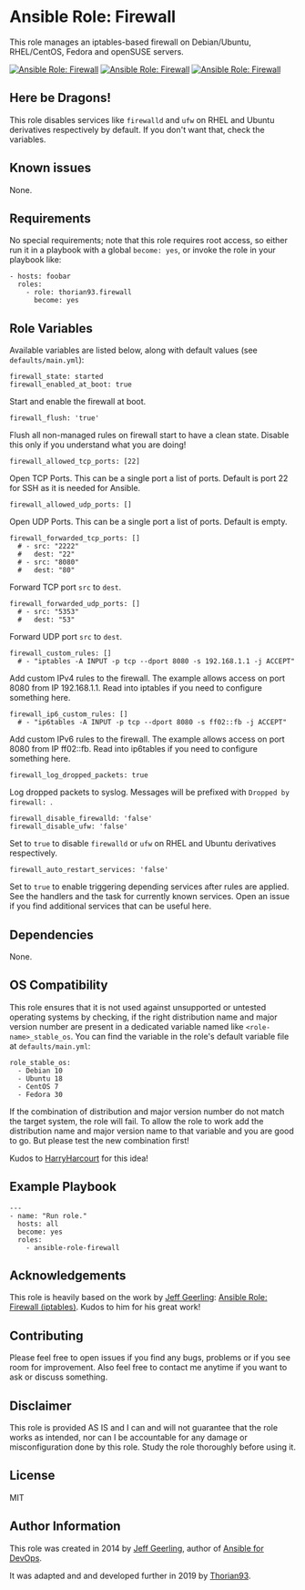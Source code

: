 # Ansible Role: Firewall

This role manages an iptables-based firewall on Debian/Ubuntu, RHEL/CentOS, Fedora and openSUSE servers.

[![Ansible Role: Firewall](https://img.shields.io/ansible/role/55134?style=flat-square)](https://galaxy.ansible.com/thorian93/firewall)
[![Ansible Role: Firewall](https://img.shields.io/ansible/quality/55134?style=flat-square)](https://galaxy.ansible.com/thorian93/firewall)
[![Ansible Role: Firewall](https://img.shields.io/ansible/role/d/55134?style=flat-square)](https://galaxy.ansible.com/thorian93/firewall)

## Here be Dragons!

This role disables services like `firewalld` and `ufw` on RHEL and Ubuntu derivatives respectively by default. If you don't want that, check the variables.

## Known issues

None.

## Requirements

No special requirements; note that this role requires root access, so either run it in a playbook with a global `become: yes`, or invoke the role in your playbook like:

    - hosts: foobar
      roles:
        - role: thorian93.firewall
          become: yes

## Role Variables

Available variables are listed below, along with default values (see `defaults/main.yml`):

    firewall_state: started
    firewall_enabled_at_boot: true

Start and enable the firewall at boot.

    firewall_flush: 'true'

Flush all non-managed rules on firewall start to have a clean state. Disable this only if you understand what you are doing!

    firewall_allowed_tcp_ports: [22]

Open TCP Ports. This can be a single port a list of ports. Default is port 22 for SSH as it is needed for Ansible.

    firewall_allowed_udp_ports: []

Open UDP Ports. This can be a single port a list of ports. Default is empty.

    firewall_forwarded_tcp_ports: []
      # - src: "2222"
      #   dest: "22"
      # - src: "8080"
      #   dest: "80"

Forward TCP port `src` to `dest`.

    firewall_forwarded_udp_ports: []
      # - src: "5353"
      #   dest: "53"

Forward UDP port `src` to `dest`.

    firewall_custom_rules: []
      # - "iptables -A INPUT -p tcp --dport 8080 -s 192.168.1.1 -j ACCEPT"

Add custom IPv4 rules to the firewall. The example allows access on port 8080 from IP 192.168.1.1. Read into iptables if you need to configure something here.

    firewall_ip6_custom_rules: []
      # - "ip6tables -A INPUT -p tcp --dport 8080 -s ff02::fb -j ACCEPT"

Add custom IPv6 rules to the firewall. The example allows access on port 8080 from IP ff02::fb. Read into ip6tables if you need to configure something here.

    firewall_log_dropped_packets: true

Log dropped packets to syslog. Messages will be prefixed with `Dropped by firewall: `.

    firewall_disable_firewalld: 'false'
    firewall_disable_ufw: 'false'

Set to `true` to disable `firewalld` or `ufw` on RHEL and Ubuntu derivatives respectively.

    firewall_auto_restart_services: 'false'

Set to `true` to enable triggering depending services after rules are applied. See the handlers and the task for currently known services. Open an issue if you find additional services that can be useful here.

## Dependencies

None.

## OS Compatibility

This role ensures that it is not used against unsupported or untested operating systems by checking, if the right distribution name and major version number are present in a dedicated variable named like `<role-name>_stable_os`. You can find the variable in the role's default variable file at `defaults/main.yml`:

    role_stable_os:
      - Debian 10
      - Ubuntu 18
      - CentOS 7
      - Fedora 30

If the combination of distribution and major version number do not match the target system, the role will fail. To allow the role to work add the distribution name and major version name to that variable and you are good to go. But please test the new combination first!

Kudos to [HarryHarcourt](https://github.com/HarryHarcourt) for this idea!

## Example Playbook

    ---
    - name: "Run role."
      hosts: all
      become: yes
      roles:
        - ansible-role-firewall

## Acknowledgements

This role is heavily based on the work by [Jeff Geerling](https://www.jeffgeerling.com/): [Ansible Role: Firewall (iptables)](https://github.com/geerlingguy/ansible-role-firewall). Kudos to him for his great work!

## Contributing

Please feel free to open issues if you find any bugs, problems or if you see room for improvement. Also feel free to contact me anytime if you want to ask or discuss something.

## Disclaimer

This role is provided AS IS and I can and will not guarantee that the role works as intended, nor can I be accountable for any damage or misconfiguration done by this role. Study the role thoroughly before using it.

## License

MIT

## Author Information

This role was created in 2014 by [Jeff Geerling](https://www.jeffgeerling.com/), author of [Ansible for DevOps](https://www.ansiblefordevops.com/).

It was adapted and and developed further in 2019 by [Thorian93](http://thorian93.de/).
